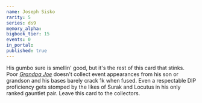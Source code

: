 ```yaml
---
name: Joseph Sisko
rarity: 5
series: ds9
memory_alpha:
bigbook_tier: 15
events: 0
in_portal:
published: true
---
```


His gumbo sure is smellin' good, but it's the rest of this card that stinks. Poor [_Grandpa Joe_](https://www.youtube.com/watch?v=8YnJR54moKA) doesn't collect event appearances from his son or grandson and his bases barely crack 1k when fused. Even a respectable DIP proficiency gets stomped by the likes of Surak and Locutus in his only ranked gauntlet pair. Leave this card to the collectors.
